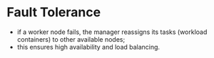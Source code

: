 #  Fault Tolerance

- if a worker node fails, the manager reassigns its tasks (workload containers) to other available nodes;
- this ensures high availability and load balancing.
